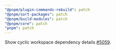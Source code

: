 ```yaml
---
"@pnpm/plugin-commands-rebuild": patch
"@pnpm/sort-packages": patch
"@pnpm/build-modules": patch
"@pnpm/core": patch
"pnpm": patch
---
```


Show cyclic workspace dependency details [#5059](https://github.com/pnpm/pnpm/issues/5059).

